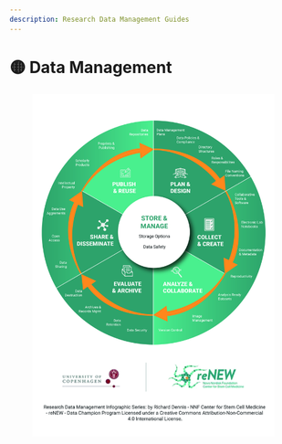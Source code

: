 ```yaml
---
description: Research Data Management Guides
---
```


# 🟡 Data Management



<div data-full-width="true">

<figure><img src="../../.gitbook/assets/Research Data Management Life Cycle - reNEW.jpeg" alt=""><figcaption></figcaption></figure>

</div>
